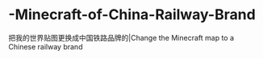 # -Minecraft-of-China-Railway-Brand
把我的世界贴图更换成中国铁路品牌的|Change the Minecraft map to a Chinese railway brand
